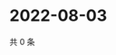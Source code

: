 # 2022-08-03

共 0 条

<!-- BEGIN WEIBO -->
<!-- 最后更新时间 Wed Aug 03 2022 08:34:21 GMT+0800 (China Standard Time) -->

<!-- END WEIBO -->
